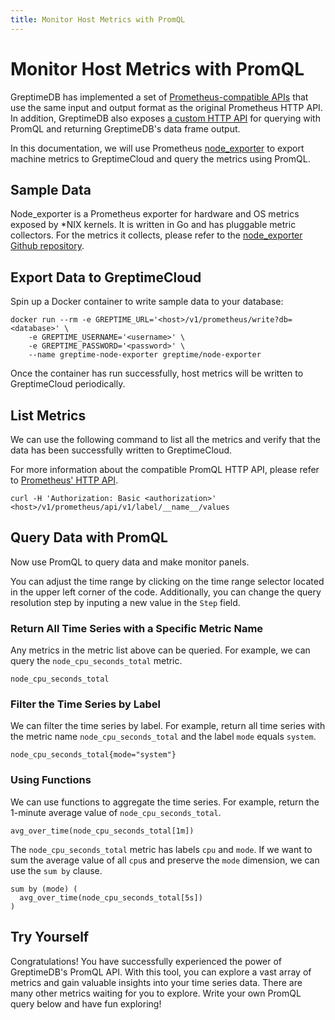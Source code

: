 ```yaml
---
title: Monitor Host Metrics with PromQL
---
```


# Monitor Host Metrics with PromQL

GreptimeDB has implemented a set of [Prometheus-compatible APIs](https://docs.greptime.com/user-guide/query-data/promql#prometheus-http-api) that use the same input and output format as the original Prometheus HTTP API. In addition, GreptimeDB also exposes [a custom HTTP API](https://docs.greptime.com/user-guide/query-data/promql#greptimedb-s-http-api) for querying with PromQL and returning GreptimeDB's data frame output.

In this documentation, we will use Prometheus [node_exporter](https://github.com/prometheus/node_exporter) to export machine metrics to GreptimeCloud and query the metrics using PromQL.

## Sample Data

Node_exporter is a Prometheus exporter for hardware and OS metrics exposed by \*NIX kernels.
It is written in Go and has pluggable metric collectors.
For the metrics it collects, please refer to the [node_exporter Github repository](https://github.com/prometheus/node_exporter).

## Export Data to GreptimeCloud

Spin up a Docker container to write sample data to your database:

```shell
docker run --rm -e GREPTIME_URL='<host>/v1/prometheus/write?db=<database>' \
    -e GREPTIME_USERNAME='<username>' \
    -e GREPTIME_PASSWORD='<password>' \
    --name greptime-node-exporter greptime/node-exporter
```

Once the container has run successfully, host metrics will be written to GreptimeCloud periodically.

## List Metrics

We can use the following command to list all the metrics and verify that the data has been successfully written to GreptimeCloud.

For more information about the compatible PromQL HTTP API, please refer to [Prometheus' HTTP API](https://docs.greptime.com/user-guide/query-data/promql#prometheus-http-api).

```curl
curl -H 'Authorization: Basic <authorization>' <host>/v1/prometheus/api/v1/label/__name__/values
```

## Query Data with PromQL

Now use PromQL to query data and make monitor panels.

You can adjust the time range by clicking on the time range selector located in the upper left corner of the code.
Additionally, you can change the query resolution step by inputing a new value in the `Step` field.

### Return All Time Series with a Specific Metric Name

Any metrics in the metric list above can be queried. For example, we can query the `node_cpu_seconds_total` metric.

```promql
node_cpu_seconds_total
```

### Filter the Time Series by Label

We can filter the time series by label.
For example, return all time series with the metric name `node_cpu_seconds_total` and the label `mode` equals `system`.

```promql
node_cpu_seconds_total{mode="system"}
```

### Using Functions

We can use functions to aggregate the time series.
For example, return the 1-minute average value of `node_cpu_seconds_total`.

```promql
avg_over_time(node_cpu_seconds_total[1m])
```

The `node_cpu_seconds_total` metric has labels `cpu` and `mode`.
If we want to sum the average value of all `cpu`s and preserve the `mode` dimension, we can use the `sum by` clause.

```promql
sum by (mode) (
  avg_over_time(node_cpu_seconds_total[5s])
)
```

## Try Yourself

Congratulations! You have successfully experienced the power of GreptimeDB's PromQL API.
With this tool, you can explore a vast array of metrics and gain valuable insights into your time series data.
There are many other metrics waiting for you to explore.
Write your own PromQL query below and have fun exploring!

```promql

```

